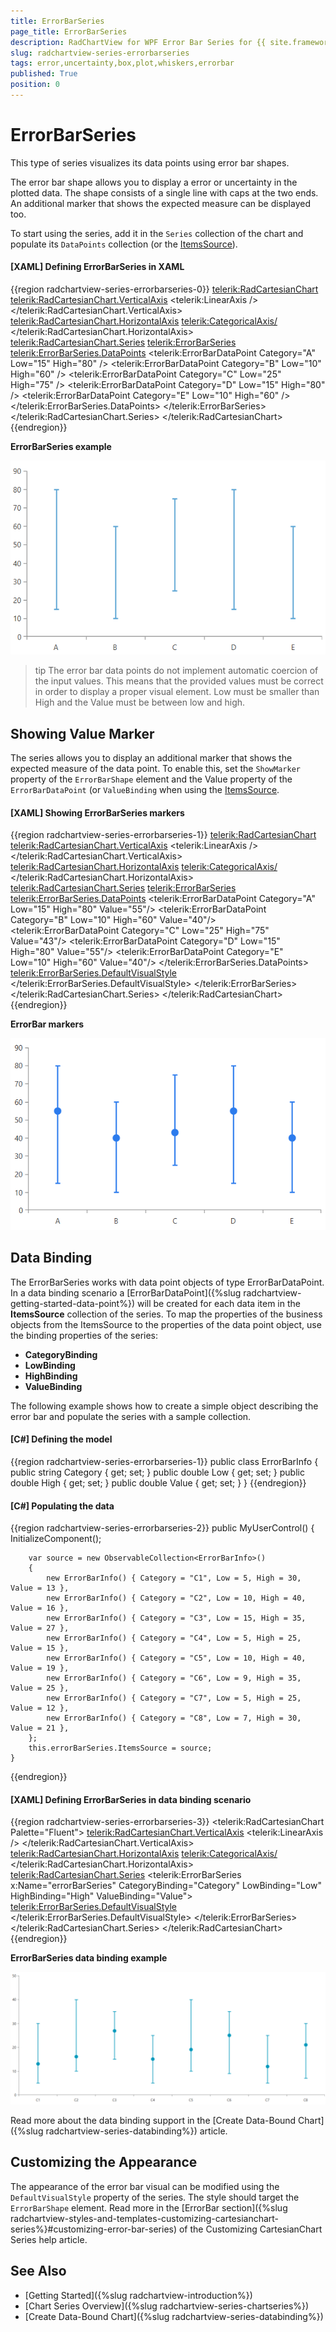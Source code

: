 ```yaml
---
title: ErrorBarSeries
page_title: ErrorBarSeries
description: RadChartView for WPF Error Bar Series for {{ site.framework_name }} allows you to display error bars chart visualization.
slug: radchartview-series-errorbarseries
tags: error,uncertainty,box,plot,whiskers,errorbar
published: True
position: 0
---
```


# ErrorBarSeries

This type of series visualizes its data points using error bar shapes. 

The error bar shape allows you to display a error or uncertainty in the plotted data. The shape consists of a single line with caps at the two ends. An additional marker that shows the expected measure can be displayed too.

To start using the series, add it in the `Series` collection of the chart and populate its `DataPoints` collection (or the [ItemsSource](#data-binding)).

#### __[XAML] Defining ErrorBarSeries in XAML__
{{region radchartview-series-errorbarseries-0}}
	<telerik:RadCartesianChart>
		<telerik:RadCartesianChart.VerticalAxis>
			<telerik:LinearAxis />
		</telerik:RadCartesianChart.VerticalAxis>
		<telerik:RadCartesianChart.HorizontalAxis>
			<telerik:CategoricalAxis/>
		</telerik:RadCartesianChart.HorizontalAxis>
		<telerik:RadCartesianChart.Series>
			<telerik:ErrorBarSeries>
				<telerik:ErrorBarSeries.DataPoints>
					<telerik:ErrorBarDataPoint Category="A" Low="15" High="80" />
					<telerik:ErrorBarDataPoint Category="B" Low="10" High="60" />
					<telerik:ErrorBarDataPoint Category="C" Low="25" High="75" />
					<telerik:ErrorBarDataPoint Category="D" Low="15" High="80" />
					<telerik:ErrorBarDataPoint Category="E" Low="10" High="60" />
				</telerik:ErrorBarSeries.DataPoints>
			</telerik:ErrorBarSeries>
		</telerik:RadCartesianChart.Series>
	</telerik:RadCartesianChart>
{{endregion}}

__ErrorBarSeries example__  

![radchartview-series-errorbar](images/radchartview-series-errorbarseries-0.png)

>tip The error bar data points do not implement automatic coercion of the input values. This means that the provided values must be correct in order to display a proper visual element. Low must be smaller than High and the Value must be between low and high.

## Showing Value Marker

The series allows you to display an additional marker that shows the expected measure of the data point. To enable this, set the `ShowMarker` property of the `ErrorBarShape` element and the Value property of the `ErrorBarDataPoint` (or `ValueBinding` when using the [ItemsSource](#data-binding).

#### __[XAML] Showing ErrorBarSeries markers__
{{region radchartview-series-errorbarseries-1}}
	<telerik:RadCartesianChart>
		<telerik:RadCartesianChart.VerticalAxis>
			<telerik:LinearAxis />
		</telerik:RadCartesianChart.VerticalAxis>
		<telerik:RadCartesianChart.HorizontalAxis>
			<telerik:CategoricalAxis/>
		</telerik:RadCartesianChart.HorizontalAxis>
		<telerik:RadCartesianChart.Series>
			<telerik:ErrorBarSeries>
				<telerik:ErrorBarSeries.DataPoints>
					<telerik:ErrorBarDataPoint Category="A" Low="15" High="80" Value="55"/>
					<telerik:ErrorBarDataPoint Category="B" Low="10" High="60" Value="40"/>
					<telerik:ErrorBarDataPoint Category="C" Low="25" High="75" Value="43"/>
					<telerik:ErrorBarDataPoint Category="D" Low="15" High="80" Value="55"/>
					<telerik:ErrorBarDataPoint Category="E" Low="10" High="60" Value="40"/>
				</telerik:ErrorBarSeries.DataPoints>
				<telerik:ErrorBarSeries.DefaultVisualStyle>
					<Style TargetType="telerik:ErrorBarShape">
						<Setter Property="Stroke" Value="#2B7BED" />
						<Setter Property="Fill" Value="#2B7BED" />
						<Setter Property="StrokeThickness" Value="2" />
						<Setter Property="ShowMarker" Value="True"/>
					</Style>
				</telerik:ErrorBarSeries.DefaultVisualStyle>
			</telerik:ErrorBarSeries>
		</telerik:RadCartesianChart.Series>
	</telerik:RadCartesianChart>
{{endregion}}

__ErrorBar markers__  

![radchartview-series-errorbar](images/radchartview-series-errorbarseries-1.png)

## Data Binding

The ErrorBarSeries works with data point objects of type ErrorBarDataPoint. In a data binding scenario a [ErrorBarDataPoint]({%slug radchartview-getting-started-data-point%}) will be created for each data item in the __ItemsSource__ collection of the series. To map the properties of the business objects from the ItemsSource to the properties of the data point object, use the binding properties of the series:

* __CategoryBinding__
* __LowBinding__
* __HighBinding__
* __ValueBinding__

The following example shows how to create a simple object describing the error bar and populate the series with a sample collection.

#### __[C#] Defining the model__
{{region radchartview-series-errorbarseries-1}}
	public class ErrorBarInfo
    {
        public string Category { get; set; }
        public double Low { get; set; }
        public double High { get; set; }
        public double Value { get; set; }
    }
{{endregion}}	

#### __[C#] Populating the data__
{{region radchartview-series-errorbarseries-2}}
	public MyUserControl()
	{
		InitializeComponent(); 
		
		var source = new ObservableCollection<ErrorBarInfo>()
		{
			new ErrorBarInfo() { Category = "C1", Low = 5, High = 30, Value = 13 },
			new ErrorBarInfo() { Category = "C2", Low = 10, High = 40, Value = 16 },
			new ErrorBarInfo() { Category = "C3", Low = 15, High = 35, Value = 27 },
			new ErrorBarInfo() { Category = "C4", Low = 5, High = 25, Value = 15 },
			new ErrorBarInfo() { Category = "C5", Low = 10, High = 40, Value = 19 },
			new ErrorBarInfo() { Category = "C6", Low = 9, High = 35, Value = 25 },
			new ErrorBarInfo() { Category = "C7", Low = 5, High = 25, Value = 12 },
			new ErrorBarInfo() { Category = "C8", Low = 7, High = 30, Value = 21 },
		};
		this.errorBarSeries.ItemsSource = source;
	}
{{endregion}}	

#### __[XAML] Defining ErrorBarSeries in data binding scenario__
{{region radchartview-series-errorbarseries-3}}	
	<telerik:RadCartesianChart Palette="Fluent">
		<telerik:RadCartesianChart.VerticalAxis>
			<telerik:LinearAxis />
		</telerik:RadCartesianChart.VerticalAxis>
		<telerik:RadCartesianChart.HorizontalAxis>
			<telerik:CategoricalAxis/>
		</telerik:RadCartesianChart.HorizontalAxis>
		<telerik:RadCartesianChart.Series>
			<telerik:ErrorBarSeries x:Name="errorBarSeries" 
									CategoryBinding="Category"
									LowBinding="Low"
									HighBinding="High"
									ValueBinding="Value">
				<telerik:ErrorBarSeries.DefaultVisualStyle>
					<Style TargetType="telerik:ErrorBarShape">
						<Setter Property="StrokeThickness" Value="2" />
						<Setter Property="ShowMarker" Value="True"/>
					</Style>
				</telerik:ErrorBarSeries.DefaultVisualStyle>
			</telerik:ErrorBarSeries>
		</telerik:RadCartesianChart.Series>
	</telerik:RadCartesianChart>
{{endregion}}

__ErrorBarSeries data binding example__  

![WPF RadChartView ](images/radchartview-series-errorbarseries-2.png)

Read more about the data binding support in the [Create Data-Bound Chart]({%slug radchartview-series-databinding%}) article.

## Customizing the Appearance

The appearance of the error bar visual can be modified using the `DefaultVisualStyle` property of the series. The style should target the `ErrorBarShape` element. Read more in the [ErrorBar section]({%slug radchartview-styles-and-templates-customizing-cartesianchart-series%}#customizing-error-bar-series) of the Customizing CartesianChart Series help article.

## See Also
 * [Getting Started]({%slug radchartview-introduction%})
 * [Chart Series Overview]({%slug radchartview-series-chartseries%})
 * [Create Data-Bound Chart]({%slug radchartview-series-databinding%})
